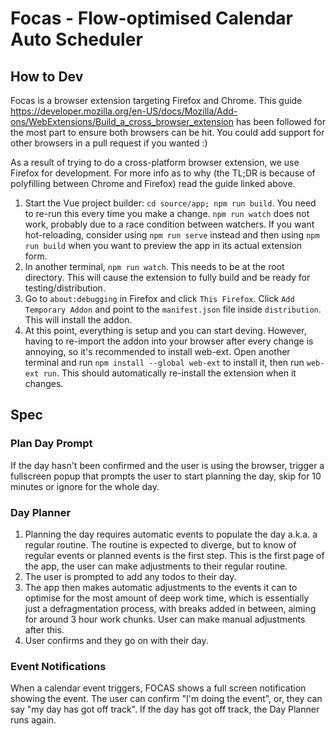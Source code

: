 # Focas - Flow-optimised Calendar Auto Scheduler

## How to Dev
Focas is a browser extension targeting Firefox and Chrome. This guide https://developer.mozilla.org/en-US/docs/Mozilla/Add-ons/WebExtensions/Build_a_cross_browser_extension has been followed for the most part to ensure both browsers can be hit. You could add support for other browsers in a pull request if you wanted :)

As a result of trying to do a cross-platform browser extension, we use Firefox for development. For more info as to why (the TL;DR is because of polyfilling between Chrome and Firefox) read the guide linked above.

1. Start the Vue project builder: `cd source/app; npm run build`. You need to re-run this every time you make a change. `npm run watch` does not work, probably due to a race condition between watchers. If you want hot-reloading, consider using `npm run serve` instead and then using `npm run build` when you want to preview the app in its actual extension form.
2. In another terminal, `npm run watch`. This needs to be at the root directory. This will cause the extension to fully build and be ready for testing/distribution.
3. Go to `about:debugging` in Firefox and click `This Firefox`. Click `Add Temporary Addon` and point to the `manifest.json` file inside `distribution`. This will install the addon.
4. At this point, everything is setup and you can start deving. However, having to re-import the addon into your browser after every change is annoying, so it's recommended to install web-ext. Open another terminal and run `npm install --global web-ext` to install it, then run `web-ext run`. This should automatically re-install the extension when it changes.

## Spec

### Plan Day Prompt
If the day hasn't been confirmed and the user is using the browser, trigger a fullscreen popup that prompts the user to start planning the day, skip for 10 minutes or ignore for the whole day.

### Day Planner
1. Planning the day requires automatic events to populate the day a.k.a. a regular routine. The routine is expected to diverge, but to know of regular events or planned events is the first step. This is the first page of the app, the user can make adjustments to their regular routine.
2. The user is prompted to add any todos to their day.
3. The app then makes automatic adjustments to the events it can to optimise for the most amount of deep work time, which is essentially just a defragmentation process, with breaks added in between, aiming for around 3 hour work chunks. User can make manual adjustments after this.
4. User confirms and they go on with their day.

### Event Notifications
When a calendar event triggers, FOCAS shows a full screen notification showing the event. The user can confirm "I'm doing the event", or, they can say "my day has got off track". If the day has got off track, the Day Planner runs again.
